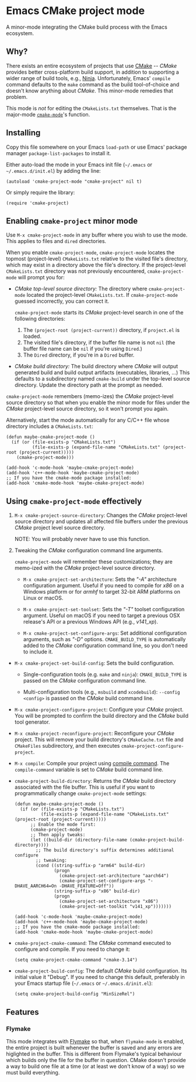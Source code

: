 # Emacs CMake project mode

A minor-mode integrating the CMake build process with the Emacs ecosystem.

## Why?

There exists an entire ecosystem of projects that use [CMake][2] --
_CMake_ provides better cross-platform build support, in addition to
supporting a wider range of build tools, e.g.,
[Ninja][5]. Unfortunately, Emacs' `compile` command defaults to the
`make` command as the build tool-of-choice and doesn't know anything
about _CMake_. This minor-mode remedies that problem.

This mode is *not* for editing the `CMakeLists.txt` themselves. That
is the major-mode [`cmake-mode`][1]'s function.

## Installing

Copy this file somewhere on your Emacs `load-path` or use Emacs' package
manager `package-list-packages` to install it.

Either auto-load the mode in your Emacs init file (`~/.emacs` or
`~/.emacs.d/init.el`) by adding the line:

  ```elisp
  (autoload 'cmake-project-mode "cmake-project" nil t)
  ```

Or simply require the library:

  ```elisp
  (require 'cmake-project)
  ```
    
## Enabling `cmake-project` minor mode

Use `M-x cmake-project-mode` in any buffer where you wish to use the
mode. This applies to files and `dired` directories.

When you enable `cmake-project-mode`, `cmake-project-mode` locates the
topmost (project-level) `CMakeLists.txt` relative to the visited
file's directory, which may exist in a directory above the file's
directory. If the project-level `CMakeLists.txt` directory was not
previously encountered, `cmake-project-mode` will prompt you for:

  - _CMake top-level source directory:_ The directory where
    `cmake-project-mode` located the project-level
    `CMakeLists.txt`. If `cmake-project-mode` guessed incorrectly, you
    can correct it.
    
    `cmake-project-mode` starts its _CMake_ project-level search in
    one of the following directories:
    
      1. The `(project-root (project-current))` directory, if
         `project.el` is loaded.
      2. The visited file's directory, if the buffer file name is not
         `nil` (the buffer file name can be `nil` if you're using
         `Dired`.)
      3. The `Dired` directory, if you're in a `Dired` buffer.
    
  - _CMake build directory:_ The build directory where _CMake_ will
    output generated build and build output artifacts (executables,
    libraries, ...) This defaults to a subdirectory named
    `cmake-build` under the top-level source directory. Update the
    directory path at the prompt as needed.
    
`cmake-project-mode` remembers (memo-izes) the _CMake_ project-level
source directory so that when you enable the minor mode for files
under the _CMake_ project-level source directory, so it won't prompt
you again.

Alternatively, start the mode automatically for any C/C++ file whose
directory includes a `CMakeLists.txt`:

  ```elisp
  (defun maybe-cmake-project-mode ()
    (if (or (file-exists-p "CMakeLists.txt")
            (file-exists-p (expand-file-name "CMakeLists.txt" (project-root (project-current)))))
      (cmake-project-mode)))

  (add-hook 'c-mode-hook 'maybe-cmake-project-mode)
  (add-hook 'c++-mode-hook 'maybe-cmake-project-mode)
  ;; If you have the cmake-mode package installed:
  (add-hook 'cmake-mode-hook 'maybe-cmake-project-mode)
  ```

## Using `cmake-project-mode` effectively

1. `M-x cmake-project-source-directory`: Changes the _CMake_
   project-level source directory and updates all affected file
   buffers under the previous _CMake_ project level source directory.
   
   NOTE: You will probably never have to use this function.

2. Tweaking the _CMake_ configuration command line arguments.
   
   `cmake-project-mode` will remember these customizations; they are
   memo-ized with the _CMake_ project-level source directory.

   - `M-x cmake-project-set-architecture`: Sets the _"-A"_
     architecture configuration argument. Useful if you need to
     compile for _x86_ on a Windows platform or for _armhf_ to target
     32-bit ARM platforms on Linux or macOS.
     
   - `M-x cmake-project-set-toolset`: Sets the _"-T"_ toolset
     configuration argument. Useful on macOS if you need to target a
     previous OSX release's API or a previous Windows API (e.g.,
     _v141_xp_).
     
   - `M-x cmake-project-set-configure-args`: Set additional
     configuration arguments, such as _"-D"_
     options. `CMAKE_BUILD_TYPE` is automatically added to the _CMake_
     configuration command line, so you don't need to include it.
     
- `M-x cmake-project-set-build-config`: Sets the build
  configuration.
  
  - Single-configuration tools (e.g. `make` and `ninja`):
    `CMAKE_BUILD_TYPE` is passed on the _CMake_ configuration command
    line.
  
  - Multi-configuration tools (e.g., `msbuild` and `xcodebuild`):
  `--config <config>` is passed on the _CMake_ build command line.

- `M-x cmake-project-configure-project`: Configure your _CMake_
  project. You will be prompted to confirm the build directory and the
  _CMake_ build tool generator.
  
- `M-x cmake-project-reconfigure-project`: Reconfigure your _CMake_
  project. This will remove your build directory's `CMakeCache.txt`
  file and `CMakeFiles` subdirectory, and then executes
  `cmake-project-configure-project`.
  
- `M-x compile`: Compile your project using [compile command][3]. The
  `compile-command` variable is set to _CMake_ build command line.
  
- `cmake-project-build-directory`: Returns the _CMake_ build directory
  associated with the file buffer. This is useful if you want to
  programmatically change `cmake-project-mode` settings:

    ```elisp
    (defun maybe-cmake-project-mode ()
      (if (or (file-exists-p "CMakeLists.txt")
              (file-exists-p (expand-file-name "CMakeLists.txt" (project-root (project-current)))))
          ;; Enable the mode first:
          (cmake-project-mode)
          ;; Then apply tweaks:
          (let ((build-dir (directory-file-name (cmake-project-build-directory))))
            ;; The build directory's suffix determines additional configure
            ;; tweaking:
            (cond ((string-suffix-p "arm64" build-dir)
                   (progn
                     (cmake-project-set-architecture "aarch64")
                     (cmake-project-set-configure-args "-DHAVE_AARCH64=On -DHAVE_FEATURE=Off"))
                   (string-suffix-p "x86" build-dir)
                   (progn
                     (cmake-project-set-architecture "x86")
                     (cmake-project-set-toolkit "v141_xp")))))))

    (add-hook 'c-mode-hook 'maybe-cmake-project-mode)
    (add-hook 'c++-mode-hook 'maybe-cmake-project-mode)
    ;; If you have the cmake-mode package installed:
    (add-hook 'cmake-mode-hook 'maybe-cmake-project-mode)
    ```

- `cmake-project-cmake-command`: The _CMake_ command executed to configure and
  compile. If you need to change it:
  
    ```elisp
    (setq cmake-project-cmake-command "cmake-3.14")
    ```
      
- `cmake-project-build-config`: The default _CMake_ build
  configuration. Its initial value it "Debug". If you need to change
  this default, preferably in your Emacs startup file (`~/.emacs` or
  `~/.emacs.d/init.el`):
  
    ```elisp
    (setq cmake-project-build-config "MinSizeRel")
    ```

## Features

### Flymake

This mode integrates with [Flymake][4] so that, when `flymake-mode` is
enabled, the entire project is built whenever the buffer is saved and
any errors are higlighted in the buffer.  This is different from
Flymake's typical behaviour which builds only the file for the buffer
in question.  CMake doesn't provide a way to build one file at a time
(or at least we don't know of a way) so we must build everything.


[1]: https://www.cmake.org/CMakeDocs/cmake-mode.el
[2]: https://cmake.org/
[3]: http://www.gnu.org/software/emacs/manual/html_node/emacs/Compilation.html
[4]: http://www.gnu.org/software/emacs/manual/html_node/flymake/index.html
[5]: https://ninja-build.org/
